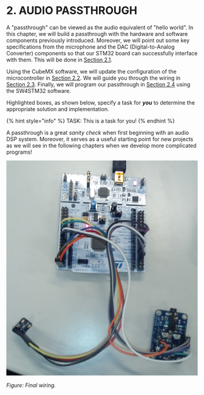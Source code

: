 # 2. AUDIO PASSTHROUGH

A "passthrough" can be viewed as the audio equivalent of "hello world". In this chapter, 
we will build a passthrough with the hardware and software components previously 
introduced. Moreover, we will point out some key specifications from the microphone 
and the DAC \(Digital-to-Analog Converter\) components so that our STM32 board can 
successfully interface with them. This will be done in [Section 2.1](audio-io/).

Using the CubeMX software, we will update the configuration of the microcontroller in 
[Section 2.2](updating_stm32_peripherals.md). We will guide you through the wiring in 
[Section 2.3](wiring.md). Finally, we will program our passthrough in 
[Section 2.4](coding.md) using the SW4STM32 software.

Highlighted boxes, as shown below, specify a task for _**you**_ to determine the 
appropriate solution and implementation.

{% hint style="info" %}
TASK: This is a task for you!
{% endhint %}

A passthrough is a great _sanity check_ when first beginning with an audio DSP system. 
Moreover, it serves as a useful starting point for new projects as we will see in the 
following chapters when we develop more complicated programs!

![](../.gitbook/assets/final_wiring.jpg)

_Figure: Final wiring._

